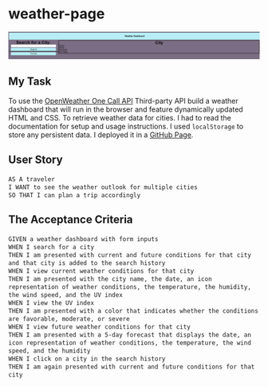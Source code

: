 # weather-page

![The weather app.](./assets/images/weatherpage.PNG)

## My Task

To use the [OpenWeather One Call API](https://openweathermap.org/api/one-call-api) Third-party API build a weather dashboard that will run in the browser and feature dynamically updated HTML and CSS. To retrieve weather data for cities. I had to read the documentation for setup and usage instructions. I used `localStorage` to store any persistent data. I deployed it in a [GitHub Page](https://nabhahnk.github.io/weather-page/).

## User Story

```
AS A traveler
I WANT to see the weather outlook for multiple cities
SO THAT I can plan a trip accordingly
```

## The Acceptance Criteria

```
GIVEN a weather dashboard with form inputs
WHEN I search for a city
THEN I am presented with current and future conditions for that city and that city is added to the search history
WHEN I view current weather conditions for that city
THEN I am presented with the city name, the date, an icon representation of weather conditions, the temperature, the humidity, the wind speed, and the UV index
WHEN I view the UV index
THEN I am presented with a color that indicates whether the conditions are favorable, moderate, or severe
WHEN I view future weather conditions for that city
THEN I am presented with a 5-day forecast that displays the date, an icon representation of weather conditions, the temperature, the wind speed, and the humidity
WHEN I click on a city in the search history
THEN I am again presented with current and future conditions for that city
```